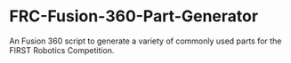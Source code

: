 # FRC-Fusion-360-Part-Generator
An Fusion 360 script to generate a variety of commonly used parts for the FIRST Robotics Competition.
